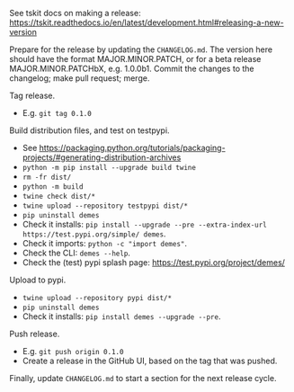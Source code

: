 See tskit docs on making a release:
https://tskit.readthedocs.io/en/latest/development.html#releasing-a-new-version

Prepare for the release by updating the `CHANGELOG.md`. The version here
should have the format MAJOR.MINOR.PATCH, or for a beta release
MAJOR.MINOR.PATCHbX, e.g. 1.0.0b1. Commit the changes to the changelog;
make pull request; merge.

Tag release.
 - E.g. `git tag 0.1.0`

Build distribution files, and test on testpypi.
 - See https://packaging.python.org/tutorials/packaging-projects/#generating-distribution-archives
 - `python -m pip install --upgrade build twine`
 - `rm -fr dist/`
 - `python -m build`
 - `twine check dist/*`
 - `twine upload --repository testpypi dist/*`
 - `pip uninstall demes`
 - Check it installs:
   `pip install --upgrade --pre --extra-index-url https://test.pypi.org/simple/ demes`.
 - Check it imports: `python -c "import demes"`.
 - Check the CLI: `demes --help`.
 - Check the (test) pypi splash page: https://test.pypi.org/project/demes/

Upload to pypi.
 - `twine upload --repository pypi dist/*`
 - `pip uninstall demes`
 - Check it installs: `pip install demes --upgrade --pre`.

Push release.
 - E.g. `git push origin 0.1.0`
 - Create a release in the GitHub UI, based on the tag that was pushed.

Finally, update `CHANGELOG.md` to start a section for the next release cycle.
